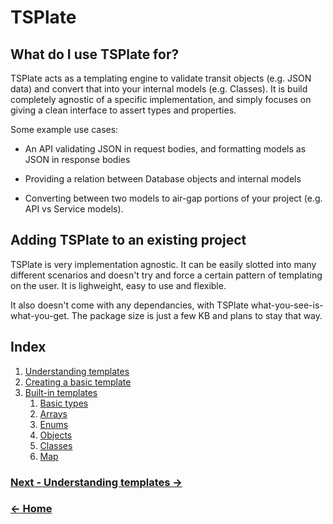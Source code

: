 
# TSPlate

## What do I use TSPlate for?

TSPlate acts as a templating engine to validate transit objects (e.g. JSON data) and convert that into your internal models (e.g. Classes). It is build completely agnostic of a specific implementation, and simply focuses on giving a clean interface to assert types and properties.

Some example use cases:

* An API validating JSON in request bodies, and formatting models as JSON in response bodies

* Providing a relation between Database objects and internal models

* Converting between two models to air-gap portions of your project (e.g. API vs Service models).

## Adding TSPlate to an existing project

TSPlate is very implementation agnostic. It can be easily slotted into many different scenarios and doesn't try and force a certain pattern of templating on the user. It is lighweight, easy to use and flexible.

It also doesn't come with any dependancies, with TSPlate what-you-see-is-what-you-get. The package size is just a few KB and plans to stay that way. 

## Index

1. [Understanding templates](./understanding-templates.md)
2. [Creating a basic template](./creating-a-basic-template.md)
3. [Built-in templates](./built-in-templates.md)
    1. [Basic types](./templates/basic-types.md)
    2. [Arrays](./templates/arrays.md)
    3. [Enums](./templates/enums.md)
    4. [Objects](./templates/objects.md)
    5. [Classes](./templates/classes.md)
    6. [Map](./templates/map.md)


### [Next - Understanding templates →](./understanding-templates.md)
### [← Home](./introduction.md)